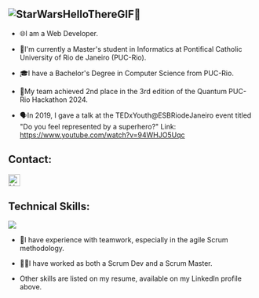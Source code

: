 ## ![StarWarsHelloThereGIF](https://github.com/user-attachments/assets/49540626-f299-45bc-a4b7-5311512383e8)👋

- 🌐I am a Web Developer.
- 📖I'm currently a Master's student in Informatics at Pontifical Catholic University of Rio de Janeiro (PUC-Rio).
- 🎓I have a Bachelor's Degree in Computer Science from PUC-Rio.

- 🥈My team achieved 2nd place in the 3rd edition of the Quantum PUC-Rio Hackathon 2024.
- 🗣️In 2019, I gave a talk at the TEDxYouth@ESBRiodeJaneiro event titled "Do you feel represented by a superhero?"
Link: https://www.youtube.com/watch?v=94WHJO5Uqc

## Contact:
<a href="https://www.linkedin.com/in/pdtcclf/">
    <img src="https://github.com/user-attachments/assets/b0b81610-0f71-4c16-8bc3-29f90aea757d" alt="LinkedIn Logo" width="24" height="24">
</a>

## Technical Skills:
<img src="https://github-readme-stats.vercel.app/api/top-langs/?username=PDTCCLF"/>

- 🤝I have experience with teamwork, especially in the agile Scrum methodology.

- 👨‍💻I have worked as both a Scrum Dev and a Scrum Master.

- Other skills are listed on my resume, available on my LinkedIn profile above.
